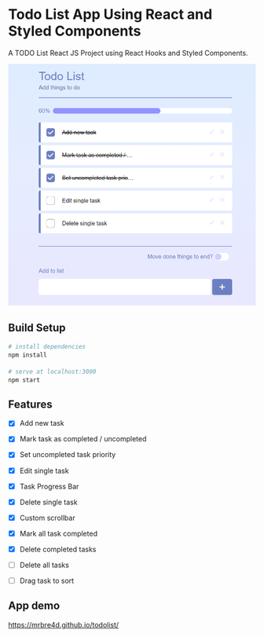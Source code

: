 # Todo List App Using React and Styled Components

A TODO List React JS Project using React Hooks and Styled Components.

![React todo app](https://github.com/mrbre4d/todolist/blob/main/todo-app.png?raw=true)

## Build Setup

``` bash
# install dependencies
npm install

# serve at localhost:3000
npm start
```

## Features
- [x] Add new task
- [x] Mark task as completed / uncompleted
- [x] Set uncompleted task priority
- [x] Edit single task
- [X] Task Progress Bar
- [x] Delete single task
- [x] Custom scrollbar
- [x] Mark all task completed
- [x] Delete completed tasks
- [ ] Delete all tasks
- [ ] Drag task to sort


## App demo
https://mrbre4d.github.io/todolist/